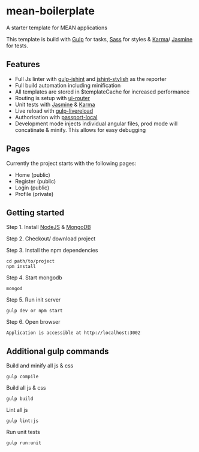 # mean-boilerplate
A starter template for MEAN applications

This template is build with [Gulp](http://gulpjs.com/) for tasks, [Sass]() for styles & [Karma](http://karma-runner.github.io/)/ [Jasmine](http://jasmine.github.io/) for tests.

## Features
* Full Js linter with [gulp-jshint](https://github.com/spalger/gulp-jshint) and [jshint-stylish](https://github.com/sindresorhus/jshint-stylish) as the reporter
* Full build automation including minification
* All templates are stored in $templateCache for increased performance
* Routing is setup with [ui-router](https://github.com/angular-ui/ui-router)
* Unit tests with [Jasmine](http://jasmine.github.io/) & [Karma](http://karma-runner.github.io/)
* Live reload with [gulp-livereload](https://github.com/vohof/gulp-livereload)
* Authorisation with [passport-local](https://github.com/jaredhanson/passport-local)
* Development mode injects individual angular files, prod mode will concatinate & minify. This allows for easy debugging

## Pages
Currently the project starts with the following pages:
* Home (public)
* Register (public)
* Login (public)
* Profile (private)

## Getting started

Step 1. Install [NodeJS](http://nodejs.org/download/) & [MongoDB](http://docs.mongodb.org/manual/installation/)

Step 2. Checkout/ download project

Step 3. Install the npm dependencies
```shell
cd path/to/project
npm install
```

Step 4. Start mongodb
```shell
mongod
```

Step 5. Run init server
```shell
gulp dev or npm start
```

Step 6. Open browser
```shell
Application is accessible at http://localhost:3002
```

## Additional gulp commands

Build and minify all js & css
```shell
gulp compile
```

Build all js & css
```shell
gulp build
```

Lint all js
```shell
gulp lint:js
```

Run unit tests
```shell
gulp run:unit
```
